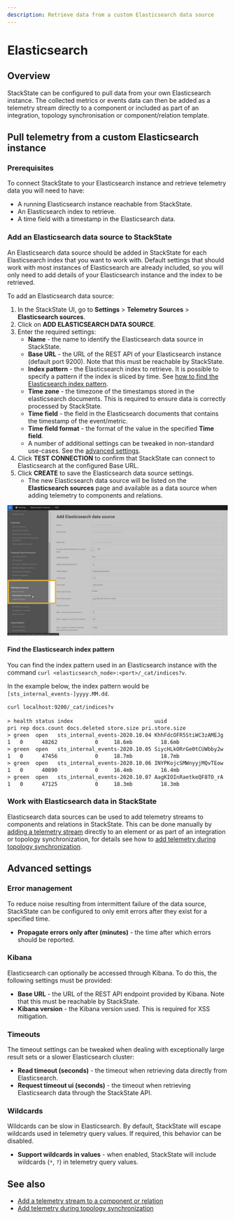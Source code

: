 ```yaml
---
description: Retrieve data from a custom Elasticsearch data source
---
```


# Elasticsearch

## Overview

StackState can be configured to pull data from your own Elasticsearch instance. The collected metrics or events data can then be added as a telemetry stream directly to a component or included as part of an integration, topology synchronisation or component/relation template.

## Pull telemetry from a custom Elasticsearch instance

### Prerequisites

To connect StackState to your Elasticsearch instance and retrieve telemetry data you will need to have:

- A running Elasticsearch instance reachable from StackState.
- An Elasticsearch index to retrieve.
- A time field with a timestamp in the Elasticsearch data.

### Add an Elasticsearch data source to StackState

An Elasticsearch data source should be added in StackState for each Elasticsearch index that you want to work with. Default settings that should work with most instances of Elasticsearch are already included, so you will only need to add details of your Elasticsearch instance and the index to be retrieved.

To add an Elasticsearch data source:

1. In the StackState UI, go to **Settings** > **Telemetry Sources** > **Elasticsearch sources**.
2. Click on **ADD ELASTICSEARCH DATA SOURCE**.
3. Enter the required settings:
    - **Name** - the name to identify the Elasticsearch data source in StackState.
    - **Base URL** - the URL of the REST API of your Elasticsearch instance (default port 9200). Note that this must be reachable by StackState.
    - **Index pattern** - the Elasticsearch index to retrieve. It is possible to specify a pattern if the index is sliced by time. See [how to find the Elasticsearch index pattern](#find-the-elasticsearch-index-pattern).
    - **Time zone** - the timezone of the timestamps stored in the elasticsearch documents.  This is required to ensure data is correctly processed by StackState.
    - **Time field** - the field in the Elasticsearch documents that contains the timestamp of the event/metric.
    - **Time field format** - the format of the value in the specified **Time field**.
    - A number of additional settings can be tweaked in non-standard use-cases. See the [advanced settings](#advanced-settings).
4. Click **TEST CONNECTION** to confirm that StackState can connect to Elasticsearch at the configured Base URL.
5. Click **CREATE** to save the Elasticsearch data source settings.
    - The new Elasticsearch data source will be listed on the **Elasticsearch sources** page and available as a data source when adding telemetry to components and relations.

![Add Elasticsearch data source](/.gitbook/assets/v42_elasticsearch_data_source.png)    

#### Find the Elasticsearch index pattern

You can find the index pattern used in an Elasticsearch instance with the command `curl <elasticsearch_node>:<port>/_cat/indices?v`. 

In the example below, the index pattern would be `[sts_internal_events-]yyyy.MM.dd`.

```
curl localhost:9200/_cat/indices?v

> health status index                          uuid                   pri rep docs.count docs.deleted store.size pri.store.size
> green  open   sts_internal_events-2020.10.04 KhhFdcOFR5StiWC3zAMEJg   1   0      48262            0     18.6mb         18.6mb
> green  open   sts_internal_events-2020.10.05 SiycHLkORrGe0tCUWbby2w   1   0      47456            0     18.7mb         18.7mb
> green  open   sts_internal_events-2020.10.06 INYPKojcSMWnyyjMQvTEow   1   0      40890            0     16.4mb         16.4mb
> green  open   sts_internal_events-2020.10.07 AagKIOInRaetkeQF8TO_rA   1   0      47125            0     18.3mb         18.3mb
```

### Work with Elasticsearch data in StackState

Elasticsearch data sources can be used to add telemetry streams to components and relations in StackState. This can be done manually by [adding a telemetry stream](/use/health-state-and-event-notifications/add-telemetry-to-element.md) directly to an element or as part of an integration or topology synchronization, for details see how to [add telemetry during topology synchronization](/configure/telemetry/telemetry_synchronized_topology.md).

## Advanced settings

### Error management

To reduce noise resulting from intermittent failure of the data source, StackState can be configured to only emit errors after they exist for a specified time.

- **Propagate errors only after (minutes)** - the time after which errors should be reported. 

### Kibana

Elasticsearch can optionally be accessed through Kibana. To do this, the following settings must be provided:

- **Base URL** - the URL of the REST API endpoint provided by Kibana. Note that this must be reachable by StackState.
- **Kibana version** - the Kibana version used. This is required for XSS mitigation.

### Timeouts

The timeout settings can be tweaked when dealing with exceptionally large result sets or a slower Elasticsearch cluster:

- **Read timeout (seconds)** - the timeout when retrieving data directly from Elasticsearch.
- **Request timeout ui (seconds)** - the timeout when retrieving Elasticsearch data through the StackState API.


### Wildcards

Wildcards can be slow in Elasticsearch. By default, StackState will escape wildcards used in telemetry query values. If required, this behavior can be disabled.

- **Support wildcards in values** - when enabled, StackState will include wildcards (`*`, `?`) in telemetry query values.

## See also

- [Add a telemetry stream to a component or relation](/use/health-state-and-event-notifications/add-telemetry-to-element.md)
- [Add telemetry during topology synchronization](/configure/telemetry/telemetry_synchronized_topology.md)
